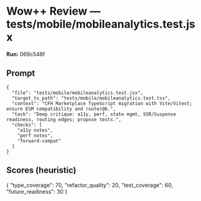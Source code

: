 # Wow++ Review — tests/mobile/mobileanalytics.test.jsx

**Run:** 069c548f

## Prompt

```
{
  "file": "tests/mobile/mobileanalytics.test.jsx",
  "target_ts_path": "tests/mobile/mobileanalytics.test.tsx",
  "context": "CFH Marketplace TypeScript migration with Vite/Vitest; ensure ESM compatibility and router@6.",
  "task": "Deep critique: a11y, perf, state mgmt, SSR/Suspense readiness, routing edges; propose tests.",
  "checks": [
    "a11y notes",
    "perf notes",
    "forward-compat"
  ]
}
```

## Scores (heuristic)

{
  "type_coverage": 70,
  "refactor_quality": 20,
  "test_coverage": 60,
  "future_readiness": 30
}

